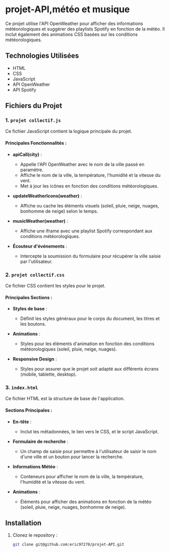 # projet-API,météo et musique
Ce projet utilise l'API OpenWeather pour afficher des informations météorologiques et suggérer des playlists Spotify en fonction de la météo. Il inclut également des animations CSS basées sur les conditions météorologiques.

## Technologies Utilisées

- HTML
- CSS
- JavaScript
- API OpenWeather
- API Spotify

## Fichiers du Projet

### 1. `projet collectif.js`

Ce fichier JavaScript contient la logique principale du projet.

#### Principales Fonctionnalités :

- **apiCall(city)** : 
  - Appelle l'API OpenWeather avec le nom de la ville passé en paramètre.
  - Affiche le nom de la ville, la température, l'humidité et la vitesse du vent.
  - Met à jour les icônes en fonction des conditions météorologiques.
  
- **updateWeatherIcons(weather)** : 
  - Affiche ou cache les éléments visuels (soleil, pluie, neige, nuages, bonhomme de neige) selon le temps.
  
- **musicWeather(weather)** : 
  - Affiche une iframe avec une playlist Spotify correspondant aux conditions météorologiques.
  
- **Écouteur d'événements** : 
  - Intercepte la soumission du formulaire pour récupérer la ville saisie par l'utilisateur.

### 2. `projet collectif.css`

Ce fichier CSS contient les styles pour le projet.

#### Principales Sections :

- **Styles de base** : 
  - Définit les styles généraux pour le corps du document, les titres et les boutons.
  
- **Animations** : 
  - Styles pour les éléments d'animation en fonction des conditions météorologiques (soleil, pluie, neige, nuages).
  
- **Responsive Design** : 
  - Styles pour assurer que le projet soit adapté aux différents écrans (mobile, tablette, desktop).

### 3. `index.html`

Ce fichier HTML est la structure de base de l'application.

#### Sections Principales :

- **En-tête** : 
  - Inclut les métadonnées, le lien vers le CSS, et le script JavaScript.
  
- **Formulaire de recherche** : 
  - Un champ de saisie pour permettre à l'utilisateur de saisir le nom d'une ville et un bouton pour lancer la recherche.
  
- **Informations Météo** : 
  - Conteneurs pour afficher le nom de la ville, la température, l'humidité et la vitesse du vent.
  
- **Animations** : 
  - Éléments pour afficher des animations en fonction de la météo (soleil, pluie, neige, nuages, bonhomme de neige).

## Installation

1. Clonez le repository :
   ```bash
   git clone git@github.com:eric97278/projet-API.git
